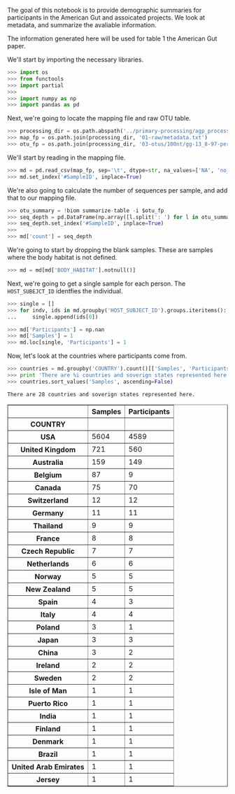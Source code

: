 The goal of this notebook is to provide demographic summaries for participants in the American Gut and assoicated projects. We look at metadata, and summarize the avaliable information.

The information generated here will be used for table 1 the American Gut paper.

We'll start by importing the necessary libraries.

```python
>>> import os
>>> from functools
>>> import partial
>>> 
>>> import numpy as np
>>> import pandas as pd
```

Next, we're going to locate the mapping file and raw OTU table.

```python
>>> processing_dir = os.path.abspath('../primary-processing/agp_processing/')
>>> map_fp = os.path.join(processing_dir, '01-raw/metadata.txt')
>>> otu_fp = os.path.join(processing_dir, '03-otus/100nt/gg-13_8-97-percent/otu_table.biom')
```

We'll start by reading in the mapping file.


```python
>>> md = pd.read_csv(map_fp, sep='\t', dtype=str, na_values=['NA', 'no_data', 'unknown', 'Unspecified', 'Unknown', 'None'])
>>> md.set_index('#SampleID', inplace=True)
```

We're also going to calculate the number of sequences per sample, and add that to our mapping file.

```python
>>> otu_summary = !biom summarize-table -i $otu_fp
>>> seq_depth = pd.DataFrame(np.array([l.split(': ') for l in otu_summary[15:]]), columns=['#SampleID', 'counts'])
>>> seq_depth.set_index('#SampleID', inplace=True)
>>> 
>>> md['count'] = seq_depth
```

We're going to start by dropping the blank samples. These are samples where the body habitat is not defined.


```python
>>> md = md[md['BODY_HABITAT'].notnull()]
```

Next, we're going to get a single sample for each person. The `HOST_SUBEJCT_ID` identfies the individual.


```python
>>> single = []
>>> for indv, ids in md.groupby('HOST_SUBJECT_ID').groups.iteritems():
...     single.append(ids[0])

>>> md['Participants'] = np.nan
>>> md['Samples'] = 1
>>> md.loc[single, 'Participants'] = 1
```

Now, let's look at the countries where participants come from.


```python
>>> countries = md.groupby('COUNTRY').count()[['Samples', 'Participants']]
>>> print 'There are %i countries and soverign states represented here.' % len(countries)
>>> countries.sort_values('Samples', ascending=False)
```

    There are 28 countries and soverign states represented here.

<div>
<table border="1" class="dataframe">
  <thead>
    <tr style="text-align: right;">
      <th></th>
      <th>Samples</th>
      <th>Participants</th>
    </tr>
    <tr>
      <th>COUNTRY</th>
      <th></th>
      <th></th>
    </tr>
  </thead>
  <tbody>
    <tr>
      <th>USA</th>
      <td>5604</td>
      <td>4589</td>
    </tr>
    <tr>
      <th>United Kingdom</th>
      <td>721</td>
      <td>560</td>
    </tr>
    <tr>
      <th>Australia</th>
      <td>159</td>
      <td>149</td>
    </tr>
    <tr>
      <th>Belgium</th>
      <td>87</td>
      <td>9</td>
    </tr>
    <tr>
      <th>Canada</th>
      <td>75</td>
      <td>70</td>
    </tr>
    <tr>
      <th>Switzerland</th>
      <td>12</td>
      <td>12</td>
    </tr>
    <tr>
      <th>Germany</th>
      <td>11</td>
      <td>11</td>
    </tr>
    <tr>
      <th>Thailand</th>
      <td>9</td>
      <td>9</td>
    </tr>
    <tr>
      <th>France</th>
      <td>8</td>
      <td>8</td>
    </tr>
    <tr>
      <th>Czech Republic</th>
      <td>7</td>
      <td>7</td>
    </tr>
    <tr>
      <th>Netherlands</th>
      <td>6</td>
      <td>6</td>
    </tr>
    <tr>
      <th>Norway</th>
      <td>5</td>
      <td>5</td>
    </tr>
    <tr>
      <th>New Zealand</th>
      <td>5</td>
      <td>5</td>
    </tr>
    <tr>
      <th>Spain</th>
      <td>4</td>
      <td>3</td>
    </tr>
    <tr>
      <th>Italy</th>
      <td>4</td>
      <td>4</td>
    </tr>
    <tr>
      <th>Poland</th>
      <td>3</td>
      <td>1</td>
    </tr>
    <tr>
      <th>Japan</th>
      <td>3</td>
      <td>3</td>
    </tr>
    <tr>
      <th>China</th>
      <td>3</td>
      <td>2</td>
    </tr>
    <tr>
      <th>Ireland</th>
      <td>2</td>
      <td>2</td>
    </tr>
    <tr>
      <th>Sweden</th>
      <td>2</td>
      <td>2</td>
    </tr>
    <tr>
      <th>Isle of Man</th>
      <td>1</td>
      <td>1</td>
    </tr>
    <tr>
      <th>Puerto Rico</th>
      <td>1</td>
      <td>1</td>
    </tr>
    <tr>
      <th>India</th>
      <td>1</td>
      <td>1</td>
    </tr>
    <tr>
      <th>Finland</th>
      <td>1</td>
      <td>1</td>
    </tr>
    <tr>
      <th>Denmark</th>
      <td>1</td>
      <td>1</td>
    </tr>
    <tr>
      <th>Brazil</th>
      <td>1</td>
      <td>1</td>
    </tr>
    <tr>
      <th>United Arab Emirates</th>
      <td>1</td>
      <td>1</td>
    </tr>
    <tr>
      <th>Jersey</th>
      <td>1</td>
      <td>1</td>
    </tr>
  </tbody>
</table>
</div>
